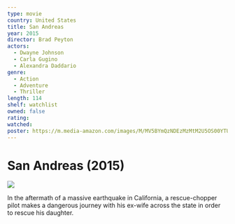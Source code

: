 ```yaml
---
type: movie
country: United States
title: San Andreas
year: 2015
director: Brad Peyton
actors:
  - Dwayne Johnson
  - Carla Gugino
  - Alexandra Daddario
genre:
  - Action
  - Adventure
  - Thriller
length: 114
shelf: watchlist
owned: false
rating:
watched:
poster: https://m.media-amazon.com/images/M/MV5BYmQzNDEzMzMtM2U5OS00YTUzLWI2NDYtYjI2NjAyNWE5YzMzXkEyXkFqcGc@._V1_SX300.jpg
---
```


# San Andreas (2015)

![](https://m.media-amazon.com/images/M/MV5BYmQzNDEzMzMtM2U5OS00YTUzLWI2NDYtYjI2NjAyNWE5YzMzXkEyXkFqcGc@._V1_SX300.jpg)

In the aftermath of a massive earthquake in California, a rescue-chopper pilot makes a dangerous journey with his ex-wife across the state in order to rescue his daughter.